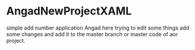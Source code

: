 # AngadNewProjectXAML
simple add number application
Angad here trying to edit some things add some changes and add it to the master branch or master code of aor project.
